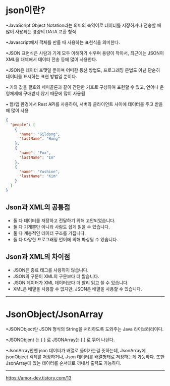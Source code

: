 # json이란?
•JavaScript Object Notation라는 의미의 축약어로 데이터를 저장하거나 전송할 때 많이 사용되는 경량의 DATA 교환 형식

•Javascript에서 객체를 만들 때 사용하는 표현식을 의미한다.

•JSON 표현식은 사람과 기계 모두 이해하기 쉬우며 용량이 작아서, 최근에는 JSON이 XML을 대체해서 데이터 전송 등에 많이 사용한다.

•JSON은 데이터 포맷일 뿐이며 어떠한 통신 방법도, 프로그래밍 문법도 아닌 단순히 데이터를 표시하는 표현 방법일 뿐이다.

• 키와 값을 괄호와 세미콜론과 같이 간단한 기호로 구성하여 표현할 수 있고, 언어나 운영체제에 구애받지 않기 때문에 많이 사용됨

• 웹/앱 환경에서 Rest API를 사용하여, 서버와 클라이언트 사이에 데이터를 주고 받을때 많이 사용

```JSON
{
  "people": [
    {
      "name": "Gildong",
      "lastName": "Hong"
    },
    {
      "name": "Fox",
      "lastName": "Im"
    },
    {
      "name": "Yushine",
      "lastName": "Kim"
    } 
  ]
}
```


## Json과 XML의 공통점
- 둘 다 데이터를 저장하고 전달하기 위해 고안되었습니다.
- 둘 다 기계뿐만 아니라 사람도 쉽게 읽을 수 있습니다.
- 둘 다 계층적인 데이터 구조를 가집니다.
- 둘 다 다양한 프로그래밍 언어에 의해 파싱될 수 있습니다.

## Json과 XML의 차이점
- JSON은 종료 태그를 사용하지 않습니다.
- JSON의 구문이 XML의 구문보다 더 짧습니다.
- JSON 데이터가 XML 데이터보다 더 빨리 읽고 쓸 수 있습니다.
- XML은 배열을 사용할 수 없지만, JSON은 배열을 사용할 수 있습니다.


---

# JsonObject/JsonArray
•JSONObject란 JSON 형식의 String을 처리하도록 도와주는 Java 라이브러리이다.

•JSONObjent 는 { } 로 JSONArray는 [ ] 로 묶어 나뉜다.

•JsonArray안엔 json 데이터가 배열로 들어가는걸 뜻하는데, JsonArray에 jsonObject 객체를 저장하거나, Json 데이터를 배열형태로 저장하는게 가능하다. 또한 JsonArray에 있는 데이터를 순서대로 꺼내서 출력도 가능하다.





---

https://amor-dev.tistory.com/13